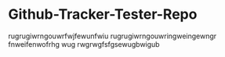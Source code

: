 # Github-Tracker-Tester-Repo
rugrugiwrngouwrfwjfewunfwiu
rugrugiwrngouwringweingewngr
fnweifenwofrhg wug
rwgrwgfsfgsewugbwigub